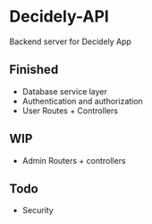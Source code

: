 # Decidely-API
Backend server for Decidely App


## Finished
+ Database service layer
+ Authentication and authorization
+ User Routes + Controllers
## WIP
+ Admin Routers + controllers

## Todo
+ Security

